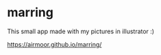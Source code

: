 # marring
 
This small app made with my pictures in illustrator :)

https://airmoor.github.io/marring/
